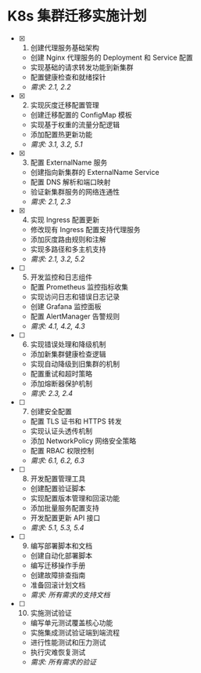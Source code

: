 # K8s 集群迁移实施计划

- [x] 1. 创建代理服务基础架构

  - 创建 Nginx 代理服务的 Deployment 和 Service 配置
  - 实现基础的请求转发功能到新集群
  - 配置健康检查和就绪探针
  - _需求: 2.1, 2.2_

- [x] 2. 实现灰度迁移配置管理

  - 创建迁移配置的 ConfigMap 模板
  - 实现基于权重的流量分配逻辑
  - 添加配置热更新功能
  - _需求: 3.1, 3.2, 5.1_

- [x] 3. 配置 ExternalName 服务

  - 创建指向新集群的 ExternalName Service
  - 配置 DNS 解析和端口映射
  - 验证新集群服务的网络连通性
  - _需求: 2.1, 2.3_

- [x] 4. 实现 Ingress 配置更新

  - 修改现有 Ingress 配置支持代理服务
  - 添加灰度路由规则和注解
  - 实现多路径和多主机支持
  - _需求: 2.1, 3.2, 5.2_

- [ ] 5. 开发监控和日志组件

  - 配置 Prometheus 监控指标收集
  - 实现访问日志和错误日志记录
  - 创建 Grafana 监控面板
  - 配置 AlertManager 告警规则
  - _需求: 4.1, 4.2, 4.3_

- [ ] 6. 实现错误处理和降级机制

  - 添加新集群健康检查逻辑
  - 实现自动降级到旧集群的机制
  - 配置重试和超时策略
  - 添加熔断器保护机制
  - _需求: 2.3, 2.4_

- [ ] 7. 创建安全配置

  - 配置 TLS 证书和 HTTPS 转发
  - 实现认证头透传机制
  - 添加 NetworkPolicy 网络安全策略
  - 配置 RBAC 权限控制
  - _需求: 6.1, 6.2, 6.3_

- [ ] 8. 开发配置管理工具

  - 创建配置验证脚本
  - 实现配置版本管理和回滚功能
  - 添加批量服务配置支持
  - 开发配置更新 API 接口
  - _需求: 5.1, 5.3, 5.4_

- [ ] 9. 编写部署脚本和文档

  - 创建自动化部署脚本
  - 编写迁移操作手册
  - 创建故障排查指南
  - 准备回滚计划文档
  - _需求: 所有需求的支持文档_

- [ ] 10. 实施测试验证
  - 编写单元测试覆盖核心功能
  - 实施集成测试验证端到端流程
  - 进行性能测试和压力测试
  - 执行灾难恢复测试
  - _需求: 所有需求的验证_
